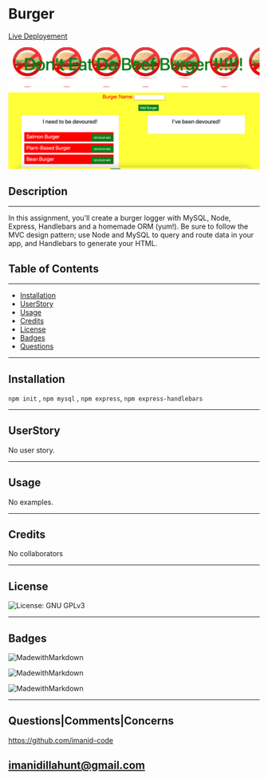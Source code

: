 
# Burger
[Live Deployement]()

![Burger Preview](public/assets/img/preview.png) 

## Description

   
---
In this assignment, you'll create a burger logger with MySQL, Node, Express, Handlebars and a homemade ORM (yum!). Be sure to follow the MVC design pattern; use Node and MySQL to query and route data in your app, and Handlebars to generate your HTML.
    
## Table of Contents 
     
---
* [Installation](#Installation)
* [UserStory](#UserStory)
* [Usage](#Usage)
* [Credits](#Credits)
* [License](#License)
* [Badges](#Badges)
* [Questions](#Questions|Comments|Concerns)
    
---
## Installation

`npm init` , `npm mysql` , `npm express`, `npm express-handlebars`

---

## UserStory

No user story.

---

## Usage 

No examples.

---


## Credits 

No collaborators

---



## License

![License: GNU GPLv3](https://img.shields.io/badge/License-GNU-ff69b4.svg)


---

## Badges 

![MadewithMarkdown](https://img.shields.io/badge/MVC-80%25-brightgreen)

![MadewithMarkdown](https://img.shields.io/badge/mySQL-10%25-blue)

![MadewithMarkdown](https://img.shields.io/badge/expresshandlebars-10%25-orange)

---

## Questions|Comments|Concerns

https://github.com/imanid-code

imanidillahunt@gmail.com
---
